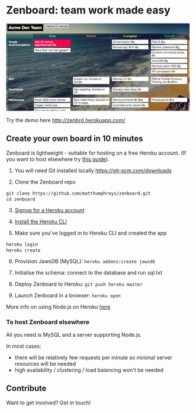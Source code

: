 # Zenboard: team work made easy

![Demo](etc/demo.gif)

Try the demo here http://zenbrd.herokuapp.com/

## Create your own board in 10 minutes

Zenboard is lightweight - suitable for hosting on a free Heroku account.
(If you want to host elsewhere try [this guide](#hosting-elsewhere)).

1. You will need Git installed locally
https://git-scm.com/downloads

2. Clone the Zenboard repo
```
git clone https://github.com/matthumphreys/zenboard.git
cd zenboard
```

3. [Signup for a Heroku account](https://signup.heroku.com/)

4. [Install the Heroku CLI](https://devcenter.heroku.com/articles/heroku-cli)

5. Make sure you've logged in to Heroku CLI and created the app
```
heroku login
heroku create
```

6. Provision JawsDB (MySQL): `heroku addons:create jawsdb`

7. Initialise the schema: connect to the database and run sql.txt

8. Deploy Zenboard to Heroku: `git push heroku master`

9. Launch Zenboard in a browser: `heroku open`

More info on using Node.js on Heroku [here](https://devcenter.heroku.com/articles/getting-started-with-nodejs#deploy-the-app)

### To host Zenboard elsewhere

All you need is MySQL and a server supporting Node.js.

In most cases:
- there will be relatively few requests per minute so minimal server resources will be needed
- high availability / clustering / load balancing won't be needed


## Contribute

Want to get involved? Get in touch!
